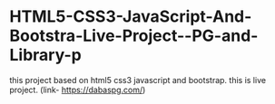 # HTML5-CSS3-JavaScript-And-Bootstra-Live-Project--PG-and-Library-p
this project based on html5 css3  javascript and bootstrap. this is live project. (link- https://dabaspg.com/) 
